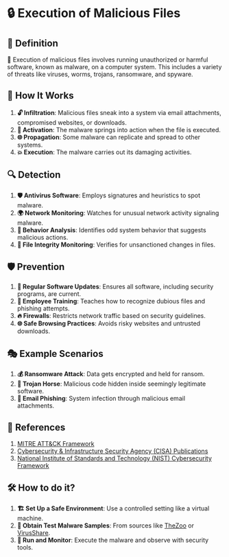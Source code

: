 # 🔒 Execution of Malicious Files 

## 📖 Definition 

👾 Execution of malicious files involves running unauthorized or harmful software, known as malware, on a computer system. This includes a variety of threats like viruses, worms, trojans, ransomware, and spyware.

## 🔄 How It Works 

1. **🔓 Infiltration**: Malicious files sneak into a system via email attachments, compromised websites, or downloads.
2. **🔔 Activation**: The malware springs into action when the file is executed.
3. **🌐 Propagation**: Some malware can replicate and spread to other systems.
4. **💥 Execution**: The malware carries out its damaging activities.

## 🔍 Detection 

1. **🛡️ Antivirus Software**: Employs signatures and heuristics to spot malware.
2. **🌍 Network Monitoring**: Watches for unusual network activity signaling malware.
3. **🔎 Behavior Analysis**: Identifies odd system behavior that suggests malicious actions.
4. **📁 File Integrity Monitoring**: Verifies for unsanctioned changes in files.

## 🛡️ Prevention 

1. **🔄 Regular Software Updates**: Ensures all software, including security programs, are current.
2. **👥 Employee Training**: Teaches how to recognize dubious files and phishing attempts.
3. **🔥 Firewalls**: Restricts network traffic based on security guidelines.
4. **🌐 Safe Browsing Practices**: Avoids risky websites and untrusted downloads.

## 🎭 Example Scenarios 

1. **💰 Ransomware Attack**: Data gets encrypted and held for ransom.
2. **🐴 Trojan Horse**: Malicious code hidden inside seemingly legitimate software.
3. **📧 Email Phishing**: System infection through malicious email attachments.

##  📖 References 

1. [MITRE ATT&CK Framework](https://attack.mitre.org/)
2. [Cybersecurity & Infrastructure Security Agency (CISA) Publications](https://www.cisa.gov/publication-library)
3. [National Institute of Standards and Technology (NIST) Cybersecurity Framework](https://www.nist.gov/cyberframework)

## 🛠️ How to do it? 

1. **🏗️ Set Up a Safe Environment**: Use a controlled setting like a virtual machine.
2. **🔬 Obtain Test Malware Samples**: From sources like [TheZoo](https://github.com/ytisf/theZoo) or [VirusShare](https://virusshare.com/).
3. **🧪 Run and Monitor**: Execute the malware and observe with security tools.